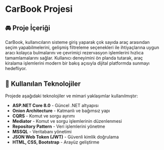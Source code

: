 # CarBook Projesi


## 🚘 Proje İçeriği

CarBook, kullanıcıların sisteme giriş yaparak çok sayıda araç arasından seçim yapabilmelerini, gelişmiş filtreleme seçenekleri ile ihtiyaçlarına uygun aracı kolayca bulmalarını ve çevrimiçi rezervasyon işlemlerini hızlıca tamamlamalarını sağlar. Kullanıcı deneyimini ön planda tutarak, araç kiralama işlemlerini modern bir bakış açısıyla dijital platformda sunmayı hedefliyor.

## 🚀 Kullanılan Teknolojiler

Projede aşağıdaki teknolojiler ve mimari yaklaşımlar kullanılmıştır:

- **ASP.NET Core 8.0** - Güncel .NET altyapısı
- **Onion Architecture** - Katmanlı ve bağımsız yapı
- **CQRS** - Komut ve sorgu ayrımı
- **Mediator** - Komut ve sorgu işlemlerinin düzenlenmesi
- **Repository Pattern** - Veri işlemlerini yönetme
- **MSSQL** - Veritabanı yönetimi
- **JSON Web Token (JWT)** - Güvenli kimlik doğrulama
- **HTML, CSS, Bootstrap** - Arayüz geliştirme



